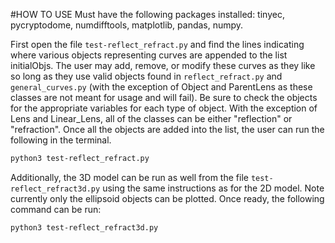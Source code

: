 #HOW TO USE
Must have the following packages installed: tinyec, pycryptodome, numdifftools, matplotlib, pandas, numpy.

First open the file `test-reflect_refract.py` and find the lines indicating where various objects representing curves are appended to the list initialObjs. The user may add, remove, or modify these curves as they like so long as they use valid objects found in `reflect_refract.py` and `general_curves.py` (with the exception of Object and ParentLens as these classes are not meant for usage and will fail). Be sure to check the objects for the appropriate variables for each type of object. With the exception of Lens and Linear_Lens, all of the classes can be either "reflection" or "refraction". Once all the objects are added into the list, the user can run the following in the terminal.

```bash
python3 test-reflect_refract.py
```

Additionally, the 3D model can be run as well from the file `test-reflect_refract3d.py` using the same instructions as for the 2D model. Note currently only the ellipsoid objects can be plotted. Once ready, the following command can be run:

```bash
python3 test-reflect_refract3d.py
```